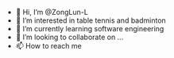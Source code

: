 - 👋 Hi, I’m @ZongLun-L
- 👀 I’m interested in table tennis and badminton
- 🌱 I’m currently learning software engineering
- 💞️ I’m looking to collaborate on ...
- 📫 How to reach me 

<!---
ZongLun-L/ZongLun-L is a ✨ special ✨ repository because its `README.md` (this file) appears on your GitHub profile.
You can click the Preview link to take a look at your changes.
--->
